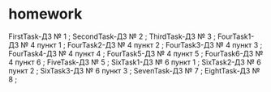 # homework
FirstTask-ДЗ № 1 ;
SecondTask-ДЗ № 2 ;
ThirdTask-ДЗ № 3 ;
FourTask1-ДЗ № 4 пункт 1 ;
FourTask2-ДЗ № 4 пункт 2 ;
FourTask3-ДЗ № 4 пункт 3 ;
FourTask4-ДЗ № 4 пункт 4 ;
FourTask5-ДЗ № 4 пункт 5 ;
FourTask6-ДЗ № 4 пункт 6 ;
FiveTask-ДЗ № 5 ;
SixTask1-ДЗ № 6 пункт 1 ;
SixTask2-ДЗ № 6 пункт 2 ;
SixTask3-ДЗ № 6 пункт 3 ;
SevenTask-ДЗ № 7 ;
EightTask-ДЗ № 8 ;
